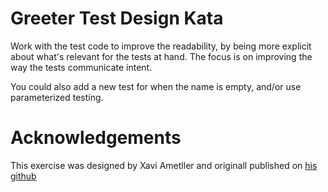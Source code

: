 Greeter Test Design Kata
=========================

Work with the test code to improve the readability, by being more explicit about what's relevant for the tests at hand. The focus is on improving the way the tests communicate intent.

You could also add a new test for when the name is empty, and/or use parameterized testing.

# Acknowledgements
This exercise was designed by Xavi Ametller and originall published on [his github](https://github.com/xrecoba/Communicate-Intent-LH)
